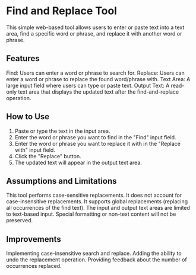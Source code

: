 
# Find and Replace Tool

This simple web-based tool allows users to enter or paste text into a text area, find a specific word or phrase, and replace it with another word or phrase.

## Features

Find: Users can enter a word or phrase to search for.
Replace: Users can enter a word or phrase to replace the found word/phrase with.
Text Area: A large input field where users can type or paste text.
Output Text: A read-only text area that displays the updated text after the find-and-replace operation.

## How to Use

1. Paste or type the text in the input area.
2. Enter the word or phrase you want to find in the "Find" input field.
3. Enter the word or phrase you want to replace it with in the "Replace with" input field.
4. Click the "Replace" button.
5. The updated text will appear in the output text area.

## Assumptions and Limitations

This tool performs case-sensitive replacements. It does not account for case-insensitive replacements.
It supports global replacements (replacing all occurrences of the find text).
The input and output text areas are limited to text-based input. Special formatting or non-text content will not be preserved.

## Improvements

Implementing case-insensitive search and replace.
Adding the ability to undo the replacement operation.
Providing feedback about the number of occurrences replaced.